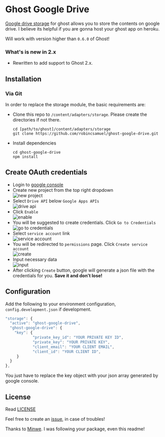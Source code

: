 # Ghost Google Drive
[Google drive storage](https://github.com/robincsamuel/ghost-google-drive) for ghost allows you to store the contents on google drive. I believe its helpful if you are gonna host your ghost app on heroku.  

Will work with version higher than `0.6.0` of Ghost!

### What's is new in 2.x
 - Rewritten to add support to Ghost 2.x.

## Installation

### Via Git

In order to replace the storage module, the basic requirements are:

- Clone this repo to `/content/adapters/storage`. Please create the directories if not there.

  ```
  cd [path/to/ghost]/content/adapters/storage
  git clone https://github.com/robincsamuel/ghost-google-drive.git
  ```
- Install dependencies

  ```
  cd ghost-google-drive
  npm install
  ```
  

## Create OAuth credentials

- Login to [google console](https://code.google.com/apis/console)
- Create new project from the top right dropdown  
  ![new project](http://i.imgur.com/h0jzQbw.jpg)
- Select `Drive API` below `Google Apps APIs`  
  ![drive api](http://i.imgur.com/3m52BNX.jpg)
- Click `Enable`  
  ![enable](http://i.imgur.com/zS5p30g.jpg)
- You will be suggested to create credentials. Click `Go to Credentials`  
  ![go to credentials](http://i.imgur.com/B6sgOUb.jpg)
- Select `service account` link  
  ![service account](http://i.imgur.com/cAA1XZE.jpg)
- You will be redirected to `permissions` page. Click `Create service account`  
  ![create](http://i.imgur.com/6xaT4g9.jpg)
- Input necessary data  
  ![input](http://i.imgur.com/vkybjqO.jpg)
- After clicking `Create` button, google will generate a json file with the credentials for you. **Save it and don't lose!** 

## Configuration

Add the following to your environment configuration, `config.development.json` if development.

```js
"storage": {
  "active": "ghost-google-drive",
  "ghost-google-drive": {
    "key": {
            "private_key_id": "YOUR PRIVATE KEY ID",
            "private_key": "YOUR PRIVATE KEY",
            "client_email": "YOUR CLIENT EMAIL",
            "client_id": "YOUR CLIENT ID",
     }
  }
},

```
You just have to replace the key object with your json array generated by google console.


## License

Read [LICENSE](LICENSE)

Feel free to create an [issue](https://github.com/robincsamuel/ghost-google-drive/issues), in case of troubles!

Thanks to [Minwe](https://github.com/Minwe). I was following your package, even this readme!


